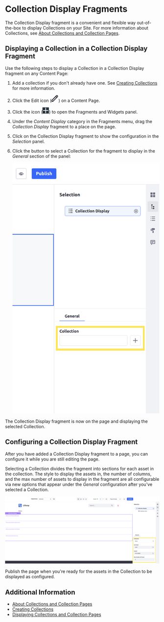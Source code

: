 # Collection Display Fragments

The Collection Display fragment is a convenient and flexible way out-of-the-box to display Collections on your Site. For more information about Collections, see [About Collections and Collection Pages](../../../content-authoring-and-management/collections-and-collection-pages/about-collections-and-collection-pages.md).

## Displaying a Collection in a Collection Display Fragment

Use the following steps to display a Collection in a Collection Display fragment on any Content Page:

1. Add a collection if you don't already have one. See [Creating Collections](../../../content-authoring-and-management/collections-and-collection-pages/creating-collections.md) for more information.

1. Click the Edit icon (![Edit icon](../../../images/icon-edit.png)) on a Content Page.

1. Click the icon (![Add widget icon](../../../images/icon-add-widget.png)) to open the Fragments and Widgets panel.

1. Under the *Content Display* category in the Fragments menu, drag the *Collection Display* fragment to a place on the page.

1. Click on the Collection Display fragment to show the configuration in the *Selection* panel.

1. Click the button to select a Collection for the fragment to display in the *General* section of the panel:

    ![Click the button to select a Collection for the Collection Display fragment.](./collection-display-fragments/images/01.png)

The Collection Display fragment is now on the page and displaying the selected Collection.

## Configuring a Collection Display Fragment

After you have added a Collection Display fragment to a page, you can configure it while you are still editing the page.

Selecting a Collection divides the fragment into sections for each asset in the collection. The style to display the assets in, the number of columns, and the max number of assets to display in the fragment are all configurable via new options that appear under the *General* configuration after you've selected a Collection.

![Click on a Collection Display fragment with a configured Collection to reveal more configuration options.](./collection-display-fragments/images/02.png)

Publish the page when you're ready for the assets in the Collection to be displayed as configured.

## Additional Information

* [About Collections and Collection Pages](../../../content-authoring-and-management/collections-and-collection-pages/about-collections-and-collection-pages.md)
* [Creating Collections](../../../content-authoring-and-management/collections-and-collection-pages/creating-collections.md)
* [Displaying Collections and Collection Pages](./displaying-collections-and-collection-pages.md)
<!-- Add link to developer tutorial(s) when they are available -->